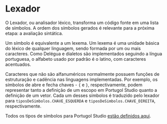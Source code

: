# Lexador

O Lexador, ou analisador léxico, transforma um código fonte em uma lista de símbolos. A ordem dos símbolos gerados é relevante para a próxima etapa: a avaliação sintática.

Um símbolo é equivalente a um lexema. Um lexema é uma unidade básica do léxico de qualquer linguagem, sendo formada por um ou mais caracteres. Como Delégua e dialetos são implementados seguindo a língua portuguesa, o alfabeto usado por padrão é o latino, com caracteres acentuados. 

Caracteres que não são alfanuméricos normalmente possuem funções de estruturação e cadência nas linguagens implementadas. Por exemplo, os símbolos de abre e fecha chaves - `{` e `}`, respectivamente, podem representar tanto a definição de um escopo em Portugol Studio quanto a definição de um vetor. Cada um desses símbolos é traduzido pelo lexador para `tiposDeSimbolos.CHAVE_ESQUERDA` e `tiposDeSimbolos.CHAVE_DIREITA`, respectivamente.

Todos os tipos de símbolos para Portugol Studio [estão definidos aqui](https://github.com/DesignLiquido/delegua/tree/principal/fontes/tipos-de-simbolos). 
